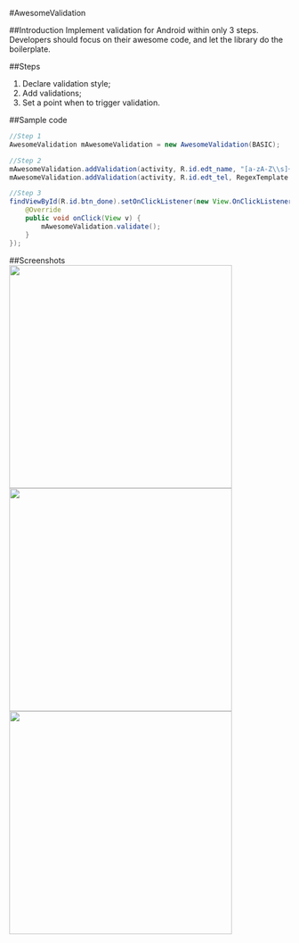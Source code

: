 #AwesomeValidation

##Introduction
Implement validation for Android within only 3 steps.  Developers should focus on their awesome code, and let the library do the boilerplate.

##Steps
1. Declare validation style;
2. Add validations;
3. Set a point when to trigger validation.

##Sample code
```java
//Step 1
AwesomeValidation mAwesomeValidation = new AwesomeValidation(BASIC);

//Step 2
mAwesomeValidation.addValidation(activity, R.id.edt_name, "[a-zA-Z\\s]+", R.string.err_name);
mAwesomeValidation.addValidation(activity, R.id.edt_tel, RegexTemplate.TELEPHONE, R.string.err_tel);

//Step 3
findViewById(R.id.btn_done).setOnClickListener(new View.OnClickListener() {
    @Override
    public void onClick(View v) {
        mAwesomeValidation.validate();
    }
});
```

##Screenshots
<a href="https://cloud.githubusercontent.com/assets/352956/5984428/7ee94cc2-a8d6-11e4-8533-a6dbbd6b7499.png" target="_blank"><img src="https://cloud.githubusercontent.com/assets/352956/5984428/7ee94cc2-a8d6-11e4-8533-a6dbbd6b7499.png" height="400"></a>
<a href="https://cloud.githubusercontent.com/assets/352956/5984429/82d3d4ba-a8d6-11e4-8634-f955ed2e55ac.png" target="_blank"><img src="https://cloud.githubusercontent.com/assets/352956/5984429/82d3d4ba-a8d6-11e4-8634-f955ed2e55ac.png" height="400"></a>
<a href="https://cloud.githubusercontent.com/assets/352956/5984430/8611aa9e-a8d6-11e4-86cf-59ffe7dc18a3.png" target="_blank"><img src="https://cloud.githubusercontent.com/assets/352956/5984430/8611aa9e-a8d6-11e4-86cf-59ffe7dc18a3.png" height="400"></a>

